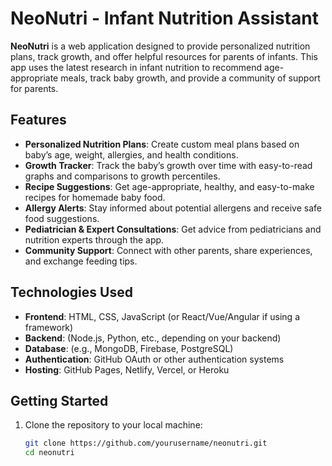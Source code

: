 # NeoNutri - Infant Nutrition Assistant

**NeoNutri** is a web application designed to provide personalized nutrition plans, track growth, and offer helpful resources for parents of infants. This app uses the latest research in infant nutrition to recommend age-appropriate meals, track baby growth, and provide a community of support for parents.

## Features

- **Personalized Nutrition Plans**: Create custom meal plans based on baby’s age, weight, allergies, and health conditions.
- **Growth Tracker**: Track the baby’s growth over time with easy-to-read graphs and comparisons to growth percentiles.
- **Recipe Suggestions**: Get age-appropriate, healthy, and easy-to-make recipes for homemade baby food.
- **Allergy Alerts**: Stay informed about potential allergens and receive safe food suggestions.
- **Pediatrician & Expert Consultations**: Get advice from pediatricians and nutrition experts through the app.
- **Community Support**: Connect with other parents, share experiences, and exchange feeding tips.

## Technologies Used

- **Frontend**: HTML, CSS, JavaScript (or React/Vue/Angular if using a framework)
- **Backend**: (Node.js, Python, etc., depending on your backend)
- **Database**: (e.g., MongoDB, Firebase, PostgreSQL)
- **Authentication**: GitHub OAuth or other authentication systems
- **Hosting**: GitHub Pages, Netlify, Vercel, or Heroku

## Getting Started

1. Clone the repository to your local machine:
   ```bash
   git clone https://github.com/yourusername/neonutri.git
   cd neonutri
